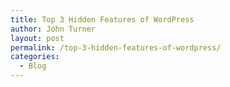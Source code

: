 ```yaml
---
title: Top 3 Hidden Features of WordPress
author: John Turner
layout: post
permalink: /top-3-hidden-features-of-wordpress/
categories:
  - Blog
---
```

